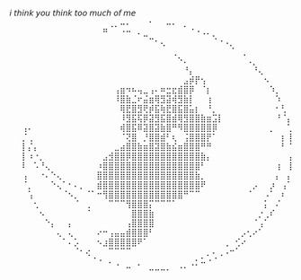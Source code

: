 <br>
𝘪 𝘵𝘩𝘪𝘯𝘬 𝘺𝘰𝘶 𝘵𝘩𝘪𝘯𝘬 𝘵𝘰𝘰 𝘮𝘶𝘤𝘩 𝘰𝘧 𝘮𝘦

<div align="right">
⠀⠀⠀⠀⠀⠀⠀⠀⠀⠀⠀⠀⠀⠀⠀⢀⡀⠤⠄⠀⠀⠀⠂⠀⠀⠤⠄⠀⡀⠀⠀⠀⠀⠀⠀⠀⠀⠀⠀⠀⠀⠀⠀⠀⠀⠀⠀
⠀⠀⠀⠀⠀⠀⠀⠀⠀⠀⠀⠀⠀⠀⠛⠀⠀⠐⠒⠀⠄⣀⠀⠀⠀⠀⠀⠀⠀⠈⠐⠠⠄⡀⠀⠀⠀⠀⠀⠀⠀⠀⠀⠀⠀⠀⠀
⠀⠀⠀⠀⠀⠀⠀⠀⠀⠀⠀⠀⠀⠀⠀⠀⠀⠀⠀⠀⠀⠀⠉⠂⢄⠀⠀⠀⠀⠀⠀⠀⠀⠈⠐⠠⡀⠀⠀⠀⠀⠀⠀⠀⠀⠀⠀
⠀⠀⠀⠀⠀⠀⠀⠀⠀⠀⠀⠀⠀⠀⠀⠀⠀⠀⠀⠀⠀⠀⠀⠀⠀⠀⢀⠀⠀⠀⠀⠀⠀⠀⠀⠀⠈⠀⢀⠀⠀⠀⠀⠀⠀⠀⠀
⠀⠀⠀⠀⠀⠀⠀⠀⠀⠀⠀⠀⠀⠀⠀⠀⠀⠀⠀⠀⠀⠀⠀⠀⠀⠀⠀⠑⠄⠀⠀⠀⠀⠀⠀⠀⠀⠀⠀⠠⡀⠀⠀⠀⠀⠀⠀
⠀⠀⠀⠀⠀⠀⠀⠀⠀⠀⠀⠀⠀⠀⠀⠀⠀⠀⠀⠀⠀⠀⠀⠀⠀⠀⠀⠀⠘⡄⠀⠀⠀⠀⠀⠀⠀⠀⠀⠀⠘⢄⠀⠀⠀⠀⠀
⠀⠀⠀⠀⠀⠀⠀⠀⠀⠀⠀⠀⠀⠀⠀⠀⠀⠀⠀⠀⠀⠀⠀⠀⠀⠀⠀⠀⣠⡾⡟⢢⠀⠀⠀⠀⠀⠀⠀⠀⠀⠀⠢⠀⠀⠀⠀
⠀⠀⠀⠀⠀⠀⠀⠀⠀⠀⠀⠀⠀⠀⠀⠀⢠⣶⠲⠦⢤⣀⢠⠄⠶⣒⣖⣾⣿⡿⠀⠈⡆⠀⠀⠀⠀⠀⠀⠀⠀⠀⠀⠱⡀⠀⠀
⠀⠀⠀⠀⠀⠀⠀⠀⠀⠀⠀⠀⠀⠀⠀⠀⠸⣿⣷⣈⠖⣬⣶⢿⣻⣽⢾⣻⣷⡇⠀⠀⢰⠀⠀⠀⠀⠀⠀⠀⠀⠀⠀⠀⠱⠀⠀
⠀⠀⠀⠀⠀⠀⠀⠀⠀⠀⠀⠀⠀⠀⠀⠀⠀⢿⣟⣿⣻⢟⡾⣯⢷⣟⣿⣯⣿⣥⡆⠀⠘⡀⠀⠀⠀⠀⠀⠀⠀⠀⠀⠀⠂⢃⠀
⠀⠀⠀⠀⠀⠀⠀⠀⠀⠀⠀⠀⠀⠀⠀⠀⠀⠸⣻⣯⢯⡿⣽⣻⣯⣿⣾⢿⣻⣿⣿⣷⣶⣩⡇⠀⠀⠀⠀⠀⠀⠀⠀⠀⠘⠈⡄
⢠⠄⠀⠀⠀⠀⠀⠀⠀⠀⠀⠀⠀⠀⠀⠀⠀⢾⣿⣯⠿⣽⣿⣽⣷⣿⠛⠻⣿⣿⣿⣿⣿⡿⠀⠀⠀⠀⠀⠀⠀⠀⠀⡀⠀⠀⢁
⡈⢀⠀⠀⠀⠀⠀⠀⠀⠀⠀⠀⠀⠀⠀⠀⠀⠈⢝⣿⠀⡘⣿⣿⣾⠃⢆⠀⢨⣿⣿⣿⡟⠁⠀⠀⠀⠀⠀⠀⠀⠀⠀⠀⠀⡆⢸
⡇⡌⡄⠀⠀⠀⠀⠀⠀⠀⠀⠀⠀⠀⠀⠀⣀⣴⣿⣿⣷⣶⣿⣽⣿⣷⣮⣶⣿⣿⣿⠛⠛⠀⠀⠀⠀⠀⠀⠀⠀⠀⠀⠀⠀⠃⠈
⡇⠰⠐⡀⠀⠀⠀⠀⠀⠀⠀⠀⠀⠀⣠⣺⣿⣿⡿⣿⣿⣿⣿⣿⣿⣿⣿⣿⣿⣿⣿⣷⡄⠀⠀⠀⠀⠀⠀⠀⠀⠀⠀⠀⠀⠀⢠
⠇⠀⠡⠘⢄⠀⠀⠀⠀⠀⠀⠀⠀⠰⣿⣿⣿⣿⣿⣿⣿⣿⣿⣿⣿⣿⣿⣿⣿⣿⣿⠃⠀⠀⠀⠀⠀⠀⠀⠀⠀⠀⠀⠀⢰⠀⢸
⢠⠀⠀⠐⠄⠑⢄⠀⠀⠀⠀⠀⠀⣿⣿⣿⣿⣿⣿⣿⣿⣿⣿⣿⣿⣿⣿⣿⣿⣿⣷⡀⠀⠀⠀⠀⠀⠀⠀⠀⠀⠀⠀⠀⡄⠀⡄
⠈⡀⠀⠀⠀⠑⢄⠁⠂⠄⡀⠀⠀⣾⣿⣿⣿⣿⣿⣿⣿⣿⣿⣿⣿⣿⣿⣿⣿⣿⣿⠟⠀⠀⠀⠀⠀⠀⠀⠀⡠⠀⠀⡰⠀⢠⠁
⠀⢡⠀⠀⠀⠀⠀⠈⠢⡀⠀⠈⠁⠒⢻⣿⣿⣿⣿⣿⣿⣿⣿⣿⣿⣿⣿⣿⠛⠉⠉⠀⠀⠀⠀⠀⠀⠀⠀⠈⠀⠀⠠⠁⠀⠆⠀
⠀⠀⢂⠀⠀⠀⠀⠀⠀⠈⠀⢀⠀⠀⠀⠉⠉⠉⢻⣿⣿⣿⡍⠉⠉⠉⠁⠀⠀⠀⠀⠀⠀⠀⠀⠀⠀⠀⠀⠀⠀⠀⡅⠀⠌⠀⠀
⠀⠀⠀⠢⠀⠀⠀⠀⠀⠀⠀⠈⠀⠀⠀⠀⠀⠀⠀⣿⣿⣿⣷⠀⠀⠀⠀⠀⠀⠀⠀⠀⠀⠀⠀⠀⠀⠀⠀⠀⠀⡐⢀⠎⠀⠀⠀
⠀⠀⠀⠀⠑⡄⠀⠀⡄⠀⠀⠀⠀⠀⠀⠀⠀⠀⢠⣿⣿⣿⣿⠀⠀⠀⠀⠀⠀⠀⠀⠀⠀⠀⠀⠀⠀⠀⠀⠀⠈⢠⠁⠀⠀⠀⠀
⠀⠀⠀⠀⠀⠀⢄⠀⢄⠀⠀⠀⠀⠔⠒⢠⣤⣤⣾⣿⣿⣿⠃⠀⠀⠀⠀⠀⠀⠀⠀⠀⠀⠀⠀⠀⠀⠀⡠⢂⠔⠁⠀⠀⠀⠀⠀
⠀⠀⠀⠀⠀⠀⠀⠁⠄⡡⠀⠀⠀⠢⣰⣿⣿⣿⣿⣿⠟⠁⠀⠀⠀⠀⠀⠀⠀⠀⠀⠀⠀⠀⠀⢀⠀⢊⠔⠀⠀⠀⠀⠀⠀⠀⠀
⠀⠀⠀⠀⠀⠀⠀⠀⠀⠈⠂⢔⠀⠀⠀⠉⠉⠉⠉⠀⠀⠀⠀⠀⠀⠀⠀⠀⠀⠀⠀⠀⡀⠄⢀⠠⠒⠁⠀⠀⠀⠀⠀⠀⠀⠀⠀
⠀⠀⠀⠀⠀⠀⠀⠀⠀⠀⠀⠀⠈⠐⠀⠄⢀⠀⠀⠀⡀⠀⠀⠀⠀⠀⠀⠀⠀⢀⡂⠥⠐⠈⠀⠀⠀⠀⠀⠀⠀⠀⠀⠀⠀⠀⠀
⠀⠀⠀⠀⠀⠀⠀⠀⠀⠀⠀⠀⠀⠀⠀⠀⠀⠀⠉⠀⠀⠀⠒⠒⠒⠂⠀⠈⠁⠀⠀⠀⠀⠀⠀⠀⠀⠀⠀⠀⠀⠀⠀⠀⠀⠀⠀
</div>
